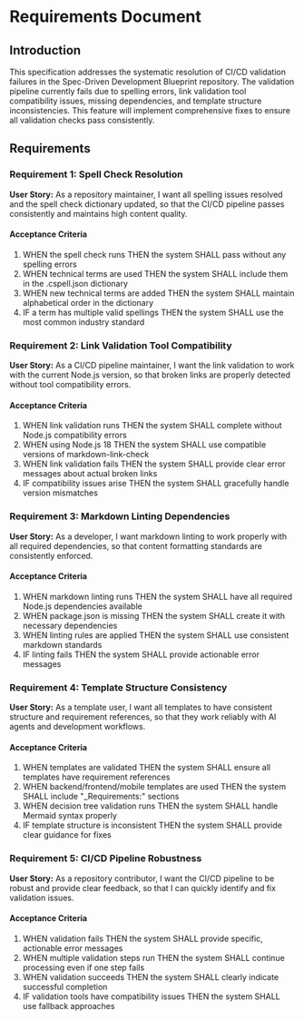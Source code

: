 # Requirements Document

## Introduction

This specification addresses the systematic resolution of CI/CD validation failures in the Spec-Driven Development Blueprint repository. The validation pipeline currently fails due to spelling errors, link validation tool compatibility issues, missing dependencies, and template structure inconsistencies. This feature will implement comprehensive fixes to ensure all validation checks pass consistently.

## Requirements

### Requirement 1: Spell Check Resolution

**User Story:** As a repository maintainer, I want all spelling issues resolved and the spell check dictionary updated, so that the CI/CD pipeline passes consistently and maintains high content quality.

#### Acceptance Criteria

1. WHEN the spell check runs THEN the system SHALL pass without any spelling errors
2. WHEN technical terms are used THEN the system SHALL include them in the .cspell.json dictionary
3. WHEN new technical terms are added THEN the system SHALL maintain alphabetical order in the dictionary
4. IF a term has multiple valid spellings THEN the system SHALL use the most common industry standard

### Requirement 2: Link Validation Tool Compatibility

**User Story:** As a CI/CD pipeline maintainer, I want the link validation to work with the current Node.js version, so that broken links are properly detected without tool compatibility errors.

#### Acceptance Criteria

1. WHEN link validation runs THEN the system SHALL complete without Node.js compatibility errors
2. WHEN using Node.js 18 THEN the system SHALL use compatible versions of markdown-link-check
3. WHEN link validation fails THEN the system SHALL provide clear error messages about actual broken links
4. IF compatibility issues arise THEN the system SHALL gracefully handle version mismatches

### Requirement 3: Markdown Linting Dependencies

**User Story:** As a developer, I want markdown linting to work properly with all required dependencies, so that content formatting standards are consistently enforced.

#### Acceptance Criteria

1. WHEN markdown linting runs THEN the system SHALL have all required Node.js dependencies available
2. WHEN package.json is missing THEN the system SHALL create it with necessary dependencies
3. WHEN linting rules are applied THEN the system SHALL use consistent markdown standards
4. IF linting fails THEN the system SHALL provide actionable error messages

### Requirement 4: Template Structure Consistency

**User Story:** As a template user, I want all templates to have consistent structure and requirement references, so that they work reliably with AI agents and development workflows.

#### Acceptance Criteria

1. WHEN templates are validated THEN the system SHALL ensure all templates have requirement references
2. WHEN backend/frontend/mobile templates are used THEN the system SHALL include "_Requirements:" sections
3. WHEN decision tree validation runs THEN the system SHALL handle Mermaid syntax properly
4. IF template structure is inconsistent THEN the system SHALL provide clear guidance for fixes

### Requirement 5: CI/CD Pipeline Robustness

**User Story:** As a repository contributor, I want the CI/CD pipeline to be robust and provide clear feedback, so that I can quickly identify and fix validation issues.

#### Acceptance Criteria

1. WHEN validation fails THEN the system SHALL provide specific, actionable error messages
2. WHEN multiple validation steps run THEN the system SHALL continue processing even if one step fails
3. WHEN validation succeeds THEN the system SHALL clearly indicate successful completion
4. IF validation tools have compatibility issues THEN the system SHALL use fallback approaches